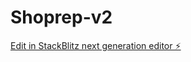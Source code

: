 # Shoprep-v2

[Edit in StackBlitz next generation editor ⚡️](https://stackblitz.com/~/github.com/BRiachi/Shoprep-v2)